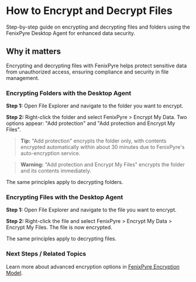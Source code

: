 # How to Encrypt and Decrypt Files

Step-by-step guide on encrypting and decrypting files and folders using the FenixPyre Desktop Agent for enhanced data security.


## Why it matters
Encrypting and decrypting files with FenixPyre helps protect sensitive data from unauthorized access, ensuring compliance and security in file management.

### Encrypting Folders with the Desktop Agent

**Step 1:** Open File Explorer and navigate to the folder you want to encrypt.

**Step 2:** Right-click the folder and select FenixPyre > Encrypt My Data. Two options appear: "Add protection" and "Add protection and Encrypt My Files".

> **Tip:** "Add protection" encrypts the folder only, with contents encrypted automatically within about 30 minutes due to FenixPyre's auto-encryption service.

> **Warning:** "Add protection and Encrypt My Files" encrypts the folder and its contents immediately.

The same principles apply to decrypting folders.

### Encrypting Files with the Desktop Agent

**Step 1:** Open File Explorer and navigate to the file you want to encrypt.

**Step 2:** Right-click the file and select FenixPyre > Encrypt My Data > Encrypt My Files. The file is now encrypted.

<!-- IMG:     ./media/05-user-guide/how-to-encrypt-decrypt-files/screenshot1.png | Alt: Context menu for encrypting files -->

The same principles apply to decrypting files.

### Next Steps / Related Topics
Learn more about advanced encryption options in [FenixPyre Encryption Model](../02-core-concepts/encryption-model.md).